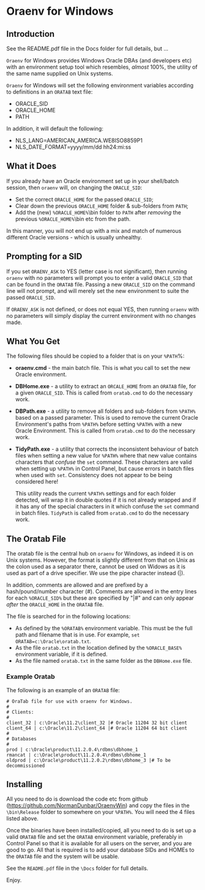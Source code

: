 # Oraenv for Windows

## Introduction
See the README.pdf file in the Docs folder for full details, but ...

``Oraenv`` for Windows provides Windows Oracle DBAs (and developers etc) with an environment setup tool which resembles, *almost* 100%, the utility of the same name supplied on Unix systems.

``Oraenv`` for Windows will set the following environment variables according to definitions in an ``ORATAB`` text file:

- ORACLE_SID
- ORACLE_HOME
- PATH

In addition, it will default the following:

- NLS_LANG=AMERICAN_AMERICA.WE8ISO8859P1
- NLS_DATE_FORMAT=yyyy/mm/dd hh24:mi:ss

## What it Does
If you already have an Oracle environment set up in your shell/batch session, then ``oraenv`` will, on changing the ``ORACLE_SID``:

- Set the correct ``ORACLE_HOME`` for the passed ``ORACLE_SID``;
- Clear down the previous ``ORACLE_HOME`` folder & sub-folders from ``PATH``;
- Add the (new) ``%ORACLE_HOME%``\\bin folder to ``PATH`` after *removing* the previous ``%ORACLE_HOME%``\\bin etc from the path.

In this manner, you will not end up with a mix and match of numerous different Oracle versions - which is usually unhealthy.

## Prompting for a SID
If you set ``ORAENV_ASK`` to YES (letter case is not significant), then running ``oraenv`` with no parameters will prompt you to enter a valid ``ORACLE_SID`` that can be found in the ``ORATAB`` file. Passing a new ``ORACLE_SID`` on the command line will not prompt, and will merely set the new environment to suite the passed ``ORACLE_SID``.

If ``ORAENV_ASK`` is not defined, or does not equal YES, then running ``oraenv`` with no parameters will simply display the current environment with no changes made.

## What You Get
The following files should be copied to a folder that is on your ``%PATH``%:

- **oraenv.cmd** - the main batch file. This is what you call to set the new Oracle environment.
- **DBHome.exe** - a utility to extract an ``ORCALE_HOME`` from an ``ORATAB`` file, for a given ``ORACLE_SID``. This is called from ``oratab.cmd`` to do the necessary work.
- **DBPath.exe** - a utility to remove all folders and sub-folders from ``%PATH%`` based on a passed parameter. This is used to remove the current Oracle Environment's paths from ``%PATH%`` before setting ``%PATH%`` with a new Oracle Environment. This is called from ``oratab.cmd`` to do the necessary work.
- **TidyPath.exe** - a utility that corrects the inconsistent behaviour of batch files when setting a new value for ``%PATH%`` where that new value contains characters that *confuse* the ``set`` command. These characters are valid when setting up ``%PATH%`` in Control Panel, but cause errors in batch files when used with ``set``. Consistency does not appear to be being considered here! 

    This utility reads the current ``%PATH%`` settings and for each folder detected, will wrap it in double quotes if it is not already wrapped and if it has any of the special characters in it which confuse the ``set`` command in batch files. ``TidyPath`` is called from ``oratab.cmd`` to do the necessary work.

## The Oratab File
The oratab file is the central hub on ``oraenv`` for Windows, as indeed it is on Unix systems. However, the format is slightly different from that on Unix as the colon used as a separator there, cannot be used on Widows as it is used as part of a drive specifier. We use the pipe character instead (|).

In addition, comments are allowed and are prefixed by a hash/pound/number character (#). Comments are allowed in the entry lines for each ``%ORACLE_SID%`` but these are specified by "|#" and can only appear *after* the ``ORACLE_HOME`` in the ``ORATAB`` file.

The file is searched for in the following locations:

- As defined by the ``%ORATAB%`` environment variable. This must be the full path and filename that is in use. For example, ``set ORATAB=c:\Oracle\oratab.txt``.  
- As the file ``oratab.txt`` in the location defined by the ``%ORACLE_BASE%`` environment variable, if it is defined.
- As the file named ``oratab.txt`` in the same folder as the ``DBHome.exe`` file.

### Example Oratab
The following is an example of an ``ORATAB`` file:

````
# OraTab file for use with oraenv for Windows.
#
# Clients:
#
client_32 | c:\Oracle\11.2\client_32 |# Oracle 11204 32 bit client
client_64 | c:\Oracle\11.2\client_64 |# Oracle 11204 64 bit client
#
# Databases
#
prod | c:\Oracle\product\11.2.0.4\rdbms\dbhome_1
rmancat | c:\Oracle\product\11.2.0.4\rdbms\dbhome_1
oldprod | c:\Oracle\product\11.2.0.2\rdbms\dbhome_3 |# To be decommissioned
````  

## Installing
All you need to do is download the code etc from github (https://github.com/NormanDunbar/OraenvWin) and copy the files in the ``\bin\Release`` folder to somewhere on your ``%PATH%``. You will need the 4 files listed above.

Once the binaries have been installed/copied, all you need to do is set up a valid ``ORATAB`` file and set the ``ORATAB`` environment variable, preferably in Control Panel so that it is available for all users on the server, and you are good to go. All that is required is to add your database SIDs and HOMEs to the ``ORATAB`` file and the system will be usable.

See the ``README.pdf`` file in the ``\Docs`` folder for full details.

Enjoy.